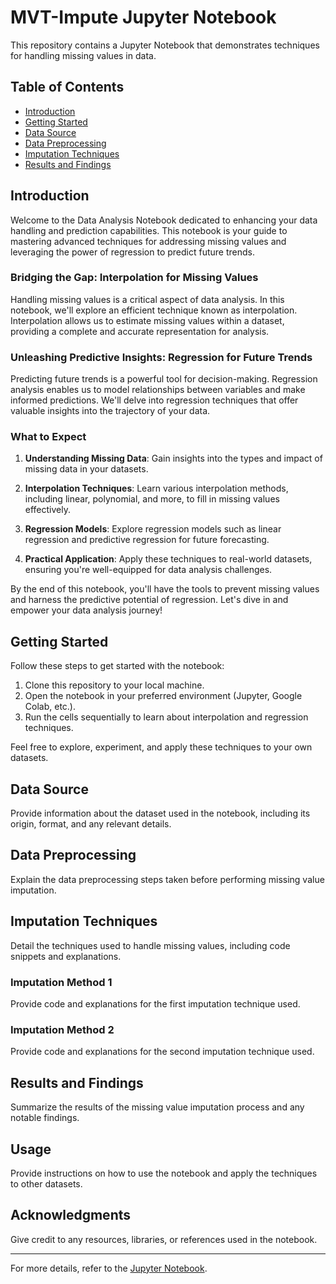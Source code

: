 # MVT-Impute Jupyter Notebook

This repository contains a Jupyter Notebook that demonstrates techniques for handling missing values in data.

## Table of Contents

- [Introduction](#introduction)
- [Getting Started](#getting-started)
- [Data Source](#data-source)
- [Data Preprocessing](#data-preprocessing)
- [Imputation Techniques](#imputation-techniques)
- [Results and Findings](#results-and-findings)

## Introduction

Welcome to the Data Analysis Notebook dedicated to enhancing your data handling and prediction capabilities. This notebook is your guide to mastering advanced techniques for addressing missing values and leveraging the power of regression to predict future trends.

### Bridging the Gap: Interpolation for Missing Values

Handling missing values is a critical aspect of data analysis. In this notebook, we'll explore an efficient technique known as interpolation. Interpolation allows us to estimate missing values within a dataset, providing a complete and accurate representation for analysis.

### Unleashing Predictive Insights: Regression for Future Trends

Predicting future trends is a powerful tool for decision-making. Regression analysis enables us to model relationships between variables and make informed predictions. We'll delve into regression techniques that offer valuable insights into the trajectory of your data.

### What to Expect

1. **Understanding Missing Data**: Gain insights into the types and impact of missing data in your datasets.

2. **Interpolation Techniques**: Learn various interpolation methods, including linear, polynomial, and more, to fill in missing values effectively.

3. **Regression Models**: Explore regression models such as linear regression and predictive regression for future forecasting.

4. **Practical Application**: Apply these techniques to real-world datasets, ensuring you're well-equipped for data analysis challenges.

By the end of this notebook, you'll have the tools to prevent missing values and harness the predictive potential of regression. Let's dive in and empower your data analysis journey!

## Getting Started

Follow these steps to get started with the notebook:

1. Clone this repository to your local machine.
2. Open the notebook in your preferred environment (Jupyter, Google Colab, etc.).
3. Run the cells sequentially to learn about interpolation and regression techniques.

Feel free to explore, experiment, and apply these techniques to your own datasets.


## Data Source

Provide information about the dataset used in the notebook, including its origin, format, and any relevant details.

## Data Preprocessing

Explain the data preprocessing steps taken before performing missing value imputation.

## Imputation Techniques

Detail the techniques used to handle missing values, including code snippets and explanations.

### Imputation Method 1

Provide code and explanations for the first imputation technique used.

### Imputation Method 2

Provide code and explanations for the second imputation technique used.

## Results and Findings

Summarize the results of the missing value imputation process and any notable findings.

## Usage

Provide instructions on how to use the notebook and apply the techniques to other datasets.

## Acknowledgments

Give credit to any resources, libraries, or references used in the notebook.

---

For more details, refer to the [Jupyter Notebook](missing%20values%20final%20file.ipynb).

